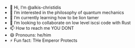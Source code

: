 - 👋 Hi, I’m @alkis-christidis
- 👀 I’m interested in the philosophy of quantum mechanics
- 🌱 I’m currently learning how to be lion tamer
- 💞️ I’m looking to collaborate on low level iscsi code with Rust
- 📫 How to reach me YOU DONT
- 😄 Pronouns: he/him
- ⚡ Fun fact: THe Emperor Protects

<!---
alkis-christidis/alkis-christidis is a ✨ special ✨ repository because its `README.md` (this file) appears on your GitHub profile.
You can click the Preview link to take a look at your changes.
--->
